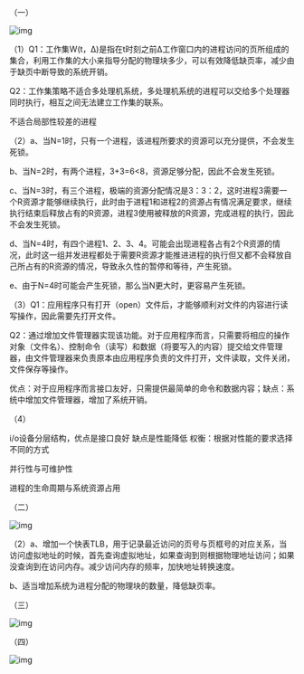 （一）

![img](file:///C:\Users\hp\AppData\Local\Temp\ksohtml16372\wps1.png)

（1）Q1：工作集W(t，Δ)是指在t时刻之前Δ工作窗口内的进程访问的页所组成的集合，利用工作集的大小来指导分配的物理块多少，可以有效降低缺页率，减少由于缺页中断导致的系统开销。

Q2：工作集策略不适合多处理机系统，多处理机系统的进程可以交给多个处理器同时执行，相互之间无法建立工作集的联系。

不适合局部性较差的进程



（2）a、当N=1时，只有一个进程，该进程所要求的资源可以充分提供，不会发生死锁。

b、当N=2时，有两个进程，3+3=6<8，资源足够分配，因此不会发生死锁。

c、当N=3时，有三个进程，极端的资源分配情况是3：3：2，这时进程3需要一个R资源才能够继续执行，此时由于进程1和进程2的资源占有情况满足要求，继续执行结束后释放占有的R资源，进程3使用被释放的R资源，完成进程的执行，因此不会发生死锁。

d、当N=4时，有四个进程1、2、3、4。可能会出现进程各占有2个R资源的情况，此时这一组并发进程都处于需要R资源才能推进进程的执行但又都不会释放自己所占有的R资源的情况，导致永久性的暂停和等待，产生死锁。

e、由于N=4时可能会产生死锁，那么当N更大时，更容易产生死锁。

（3）Q1：应用程序只有打开（open）文件后，才能够顺利对文件的内容进行读写操作，因此需要先打开文件。

Q2：通过增加文件管理器实现该功能。对于应用程序而言，只需要将相应的操作对象（文件名）、控制命令（读写）和数据（将要写入的内容）提交给文件管理器，由文件管理器来负责原本由应用程序负责的文件打开，文件读取，文件关闭，文件保存等操作。

优点：对于应用程序而言接口友好，只需提供最简单的命令和数据内容；缺点：系统中增加文件管理器，增加了系统开销。

（4）

i/o设备分层结构，优点是接口良好 缺点是性能降低 权衡：根据对性能的要求选择不同的方式

并行性与可维护性

进程的生命周期与系统资源占用







（二）

![img](file:///C:\Users\hp\AppData\Local\Temp\ksohtml16372\wps39.png)

（2）a、增加一个快表TLB，用于记录最近访问的页号与页框号的对应关系，当访问虚拟地址的时候，首先查询虚拟地址，如果查询到则根据物理地址访问；如果没查询到在访问内存。减少访问内存的频率，加快地址转换速度。

b、适当增加系统为进程分配的物理块的数量，降低缺页率。

（三）

![img](file:///C:\Users\hp\AppData\Local\Temp\ksohtml16372\wps118.png)

（四）

![img](file:///C:\Users\hp\AppData\Local\Temp\ksohtml16372\wps161.png)



























